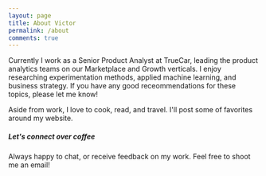 ```yaml
---
layout: page
title: About Victor
permalink: /about
comments: true
---
```


<div class="row justify-content-between">
<div class="col-md-8 pr-5">

<p>Currently I work as a Senior Product Analyst at TrueCar, leading the product analytics teams on our Marketplace and Growth verticals. 
    I enjoy researching experimentation methods, applied machine learning, and business strategy. If you have any good receommendations for these topics, please let me know!</p>

<p>Aside from work, I love to cook, read, and travel. I'll post some of favorites around my website.</p>

</div>

<div class="col-md-4">

<div class="sticky-top sticky-top-80">
<h5>Let's connect over coffee</h5>

<p>Always happy to chat, or receive feedback on my work. Feel free to shoot me an email!</p>

</div>
</div>
</div>
